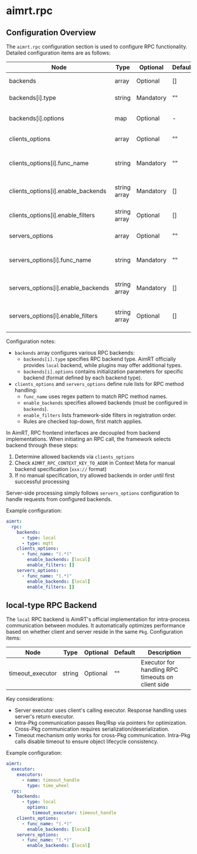 

# aimrt.rpc

## Configuration Overview

The `aimrt.rpc` configuration section is used to configure RPC functionality. Detailed configuration items are as follows:

| Node                              | Type      | Optional | Default | Description |
| ----                              | ----      | ----     | ----    | ----        |
| backends                          | array     | Optional | []      | RPC backend list |
| backends[i].type                  | string    | Mandatory | ""     | RPC backend type |
| backends[i].options               | map       | Optional | -       | Configuration for specific RPC backend |
| clients_options                   | array     | Optional | ""      | RPC Client configuration |
| clients_options[i].func_name      | string    | Mandatory | ""     | RPC Client name (supports regex) |
| clients_options[i].enable_backends | string array | Mandatory | []  | Allowed RPC backends for this client |
| clients_options[i].enable_filters | string array | Optional | []   | Framework-side filters to load for client |
| servers_options                   | array     | Optional | ""      | RPC Server configuration |
| servers_options[i].func_name      | string    | Mandatory | ""     | RPC Server name (supports regex) |
| servers_options[i].enable_backends | string array | Mandatory | []  | Allowed RPC backends for this server |
| servers_options[i].enable_filters | string array | Optional | []   | Framework-side filters to load for server |

Configuration notes:
- `backends` array configures various RPC backends:
  - `backends[i].type` specifies RPC backend type. AimRT officially provides `local` backend, while plugins may offer additional types.
  - `backends[i].options` contains initialization parameters for specific backend (format defined by each backend type).
- `clients_options` and `servers_options` define rule lists for RPC method handling:
  - `func_name` uses regex pattern to match RPC method names.
  - `enable_backends` specifies allowed backends (must be configured in `backends`).
  - `enable_filters` lists framework-side filters in registration order.
  - Rules are checked top-down, first match applies.

In AimRT, RPC frontend interfaces are decoupled from backend implementations. When initiating an RPC call, the framework selects backend through these steps:
1. Determine allowed backends via `clients_options`
2. Check `AIMRT_RPC_CONTEXT_KEY_TO_ADDR` in Context Meta for manual backend specification (`xxx://` format)
3. If no manual specification, try allowed backends in order until first successful processing

Server-side processing simply follows `servers_options` configuration to handle requests from configured backends.

Example configuration:
```yaml
aimrt:
  rpc:
    backends:
      - type: local
      - type: mqtt
    clients_options:
      - func_name: "(.*)"
        enable_backends: [local]
        enable_filters: []
    servers_options:
      - func_name: "(.*)"
        enable_backends: [local]
        enable_filters: []
```

## local-type RPC Backend

The `local` RPC backend is AimRT's official implementation for intra-process communication between modules. It automatically optimizes performance based on whether client and server reside in the same `Pkg`. Configuration items:

| Node                | Type      | Optional | Default | Description |
| ----                | ----      | ----     | ----    | ----        |
| timeout_executor    | string    | Optional | ""      | Executor for handling RPC timeouts on client side |

Key considerations:
- Server executor uses client's calling executor. Response handling uses server's return executor.
- Intra-Pkg communication passes Req/Rsp via pointers for optimization. Cross-Pkg communication requires serialization/deserialization.
- Timeout mechanism only works for cross-Pkg communication. Intra-Pkg calls disable timeout to ensure object lifecycle consistency.

Example configuration:
```yaml
aimrt:
  executor:
    executors:
      - name: timeout_handle
        type: time_wheel
  rpc:
    backends:
      - type: local
        options:
          timeout_executor: timeout_handle
    clients_options:
      - func_name: "(.*)"
        enable_backends: [local]
    servers_options:
      - func_name: "(.*)"
        enable_backends: [local]
```